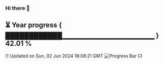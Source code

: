 ### Hi there 👋
⏳ Year progress { ████████████▁▁▁▁▁▁▁▁▁▁▁▁▁▁▁▁▁▁ } 42.01 %
---
⏰ Updated on Sun, 02 Jun 2024 18:08:21 GMT
![Progress Bar CI](https://github.com/Moyi321/Moyi321/workflows/Progress%20Bar%20CI/badge.svg)
